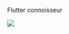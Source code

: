 

Flutter connoisseur




 <img src="https://theloadshedding.com/wp-content/uploads/2023/02/Currently.png">
